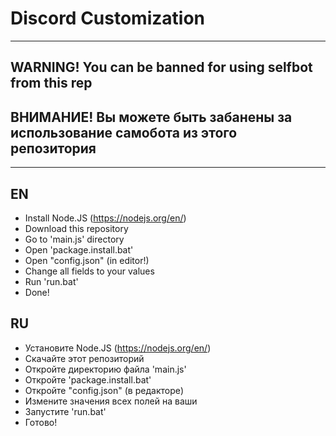 # Discord Customization
---------------
## WARNING! You can be banned for using selfbot from this rep
## ВНИМАНИЕ! Вы можете быть забанены за использование самобота из этого репозитория
---------------

## EN

- Install Node.JS (https://nodejs.org/en/)
- Download this repository
- Go to 'main.js' directory
- Open 'package.install.bat'
- Open "config.json" (in editor!)
- Change all fields to your values
- Run 'run.bat'
- Done!

## RU

- Установите Node.JS (https://nodejs.org/en/)
- Скачайте этот репозиторий
- Откройте директорию файла 'main.js'
- Откройте 'package.install.bat'
- Откройте "config.json" (в редакторе)
- Измените значения всех полей на ваши
- Запустите 'run.bat'
- Готово!
